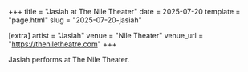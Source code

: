 +++
title = "Jasiah at The Nile Theater"
date = 2025-07-20
template = "page.html"
slug = "2025-07-20-jasiah"

[extra]
artist = "Jasiah"
venue = "Nile Theater"
venue_url = "https://theniletheatre.com"
+++

Jasiah performs at The Nile Theater.
